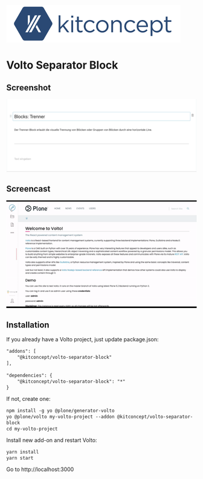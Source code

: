 ![kitconcept GmbH](https://raw.githubusercontent.com/kitconcept/volto-form-builder/master/kitconcept.png)

# Volto Separator Block

## Screenshot

![Separator](https://github.com/kitconcept/volto-blocks/raw/master/Separator.png)

## Screencast

![Separator](https://github.com/kitconcept/volto-blocks/raw/master/Separator.gif)

## Installation

If you already have a Volto project, just update package.json:

```
"addons": [
    "@kitconcept/volto-separator-block"
],

"dependencies": {
    "@kitconcept/volto-separator-block": "*"
}
```

If not, create one:

```
npm install -g yo @plone/generator-volto
yo @plone/volto my-volto-project --addon @kitconcept/volto-separator-block
cd my-volto-project
```

Install new add-on and restart Volto:

```
yarn install
yarn start
```

Go to http://localhost:3000
